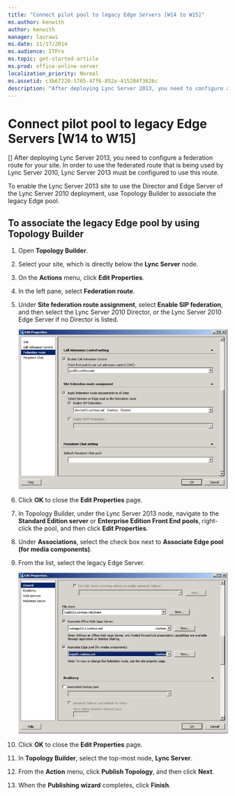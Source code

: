 ```yaml
---
title: "Connect pilot pool to legacy Edge Servers [W14 to W15]"
ms.author: kenwith
author: kenwith
manager: laurawi
ms.date: 11/17/2014
ms.audience: ITPro
ms.topic: get-started-article
ms.prod: office-online-server
localization_priority: Normal
ms.assetid: c3b67220-5705-47f6-852e-415204f3626c
description: "After deploying Lync Server 2013, you need to configure a federation route for your site. In order to use the federated route that is being used by Lync Server 2010, Lync Server 2013 must be configured to use this route."
---
```


# Connect pilot pool to legacy Edge Servers [W14 to W15]
[]
After deploying Lync Server 2013, you need to configure a federation route for your site. In order to use the federated route that is being used by Lync Server 2010, Lync Server 2013 must be configured to use this route. 
  
To enable the Lync Server 2013 site to use the Director and Edge Server of the Lync Server 2010 deployment, use Topology Builder to associate the legacy Edge pool.
  
## To associate the legacy Edge pool by using Topology Builder

1. Open **Topology Builder**. 
    
2. Select your site, which is directly below the **Lync Server** node. 
    
3. On the **Actions** menu, click **Edit Properties**.
    
4. In the left pane, select **Federation route**.
    
5. Under **Site federation route assignment**, select **Enable SIP federation**, and then select the Lync Server 2010 Director, or the Lync Server 2010 Edge Server if no Director is listed.
    
     ![Edit Properties, Federation route page](media/migration_lyncserver_w15_federation_fromTB.JPG)
  
6. Click **OK** to close the **Edit Properties** page. 
    
7. In Topology Builder, under the Lync Server 2013 node, navigate to the **Standard Edition server** or **Enterprise Edition Front End pools**, right-click the pool, and then click **Edit Properties**.
    
8. Under **Associations**, select the check box next to **Associate Edge pool (for media components)**. 
    
9. From the list, select the legacy Edge Server. 
    
     ![Edit Properties dialog, selecting the legacy Edge](media/migration_lyncserver_w15_associate_media.JPG)
  
10. Click **OK** to close the **Edit Properties** page. 
    
11. In **Topology Builder**, select the top-most node, **Lync Server**.
    
12. From the **Action** menu, click **Publish Topology**, and then click **Next**.
    
13. When the **Publishing wizard** completes, click **Finish**.
    

